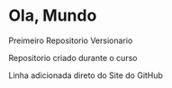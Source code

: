 # Ola, Mundo
 Preimeiro Repositorio Versionario

Repositorio criado durante o curso

Linha adicionada direto do Site do GitHub

